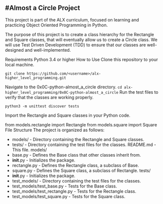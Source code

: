 #Almost a Circle Project
------------------------------------------------------------------------------------------------------------------------------------------------
This project is part of the ALX curriculum, focused on learning and practicing Object Oriented Programming in Python.

The purpose of this project is to create a class hierarchy for the Rectangle and Square classes, that will eventually allow us to create a Circle class. We will use Test Driven Development (TDD) to ensure that our classes are well-designed and well-implemented.

Requirements
Python 3.4 or higher
How to Use
Clone this repository to your local machine.
```
git clone https://github.com/<username>/alx-higher_level_programming.git
```
Navigate to the 0x0C-python-almost_a_circle directory.
``
cd alx-higher_level_programming/0x0C-python-almost_a_circle
``
Run the test files to verify that the classes are working properly.
```
python3 -m unittest discover tests
```
Import the Rectangle and Square classes in your Python code.

from models.rectangle import Rectangle
from models.square import Square
File Structure
The project is organized as follows:

* models/ - Directory containing the Rectangle and Square classes.
* tests/ - Directory containing the test files for the classes.
README.md - This file.
models/
* base.py - Defines the Base class that other classes inherit from.
* __init__.py - Initializes the package.
* rectangle.py - Defines the Rectangle class, a subclass of Base.
* square.py - Defines the Square class, a subclass of Rectangle.
tests/
* __init__.py - Initializes the package.
* test_models/ - Directory containing the test files for the classes.
* test_models/test_base.py - Tests for the Base class.
* test_models/test_rectangle.py - Tests for the Rectangle class.
* test_models/test_square.py - Tests for the Square class.
